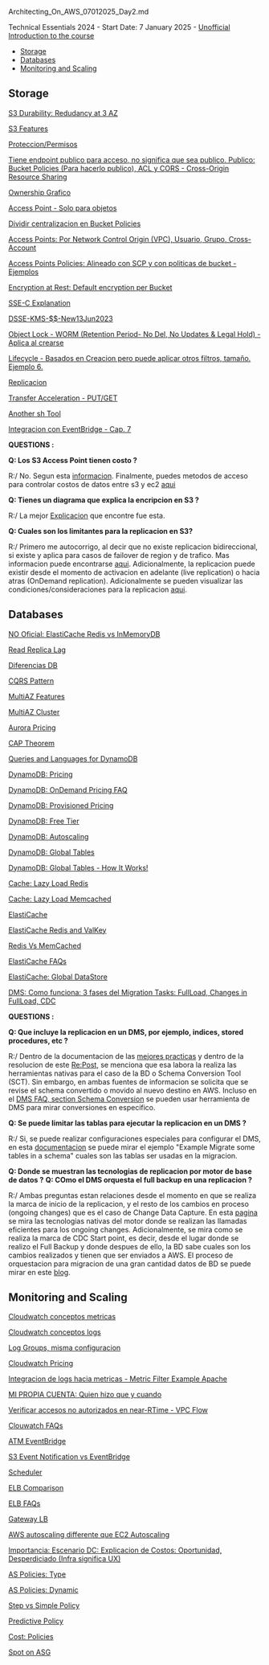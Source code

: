 Architecting_On_AWS_07012025_Day2.md

Technical Essentials 2024 - Start Date: 7 January 2025 - [Unofficial Introduction to the course](./00-Personal_Taughts_07012025.pdf)

- [Storage](#storage)
- [Databases](#databases)
- [Monitoring and Scaling](#monitoring-and-scaling)

## Storage

[S3 Durability: Redudancy at 3 AZ](https://docs.aws.amazon.com/AmazonS3/latest/userguide/DataDurability.html)

[S3 Features](https://aws.amazon.com/s3/features/)

[Proteccion/Permisos](https://aws.amazon.com/s3/faqs/?nc=sn&loc=7#Security)

[Tiene endpoint publico para acceso, no significa que sea publico. Publico: Bucket Policies (Para hacerlo publico), ACL y CORS - Cross-Origin Resource Sharing](https://aws.amazon.com/blogs/security/iam-policies-and-bucket-policies-and-acls-oh-my-controlling-access-to-s3-resources/)

[Ownership Grafico](https://docs.aws.amazon.com/AmazonS3/latest/userguide/about-object-ownership.html)

[Access Point - Solo para objetos](https://aws.amazon.com/s3/features/access-points/)

[Dividir centralizacion en Bucket Policies](https://aws.amazon.com/blogs/storage/managing-amazon-s3-access-with-vpc-endpoints-and-s3-access-points/)

[Access Points: Por Network Control Origin (VPC), Usuario, Grupo, Cross-Account](https://aws.amazon.com/s3/faqs/?nc=sn&loc=7#S3_Access_Points)

[Access Points Policies: Alineado con SCP y con politicas de bucket - Ejemplos](https://docs.aws.amazon.com/AmazonS3/latest/userguide/access-points-policies.html)

[Encryption at Rest: Default encryption per Bucket](https://docs.aws.amazon.com/AmazonS3/latest/userguide/serv-side-encryption.html)

[SSE-C Explanation](https://docs.aws.amazon.com/AmazonS3/latest/userguide/ServerSideEncryptionCustomerKeys.html)

[DSSE-KMS-$$-New13Jun2023](https://aws.amazon.com/about-aws/whats-new/2023/06/amazon-s3-dual-layer-encryption-compliance-workloads/)

[Object Lock - WORM (Retention Period- No Del, No Updates & Legal Hold) - Aplica al crearse](https://docs.aws.amazon.com/AmazonS3/latest/userguide/object-lock-overview.html)

[Lifecycle - Basados en Creacion pero puede aplicar otros filtros, tamaño. Ejemplo 6.](https://docs.aws.amazon.com/AmazonS3/latest/userguide/lifecycle-configuration-examples.html#lifecycle-config-conceptual-ex6)

[Replicacion](https://docs.aws.amazon.com/AmazonS3/latest/userguide/replication-walkthrough1.html)

[Transfer Acceleration - PUT/GET](https://docs.aws.amazon.com/AmazonS3/latest/userguide/transfer-acceleration-speed-comparison.html)

[Another sh Tool](https://repost.aws/knowledge-center/upload-speed-s3-transfer-acceleration)

[Integracion con EventBridge - Cap. 7 ](https://aws.amazon.com/blogs/aws/new-use-amazon-s3-event-notifications-with-amazon-eventbridge/)

**QUESTIONS :**

**Q: Los S3 Access Point tienen costo ?**

R:/ No. Segun esta [informacion](https://aws.amazon.com/s3/features/access-points/#:~:text=S3%20Access%20Points%20are%20available%20in%20all%20regions%20at%20no%20additional%20cost.). Finalmente, puedes metodos de acceso para controlar costos de datos entre s3 y ec2 [aqui](https://repost.aws/articles/ARjzluyMS8RbeOOK4MGXRG6Q/cost-effective-methods-for-accessing-s3-buckets-cross-region)

**Q: Tienes un diagrama que explica la encripcion en S3 ?**

R:/ La mejor [Explicacion](https://faun.pub/aws-s3-encryption-2f6101573caa) que encontre fue esta.

**Q: Cuales son los limitantes para la replicacion en S3?**

R:/ Primero me autocorrigo, al decir que no existe replicacion bidireccional, si existe y aplica para casos de failover de region y de trafico. Mas informacion puede encontrarse [aqui](https://docs.aws.amazon.com/AmazonS3/latest/userguide/replication.html). Adicionalmente, la replicacion puede existir desde el momento de activacion en adelante (live replication) o hacia atras (OnDemand replication). Adicionalmente se pueden visualizar las condiciones/consideraciones para la replicacion [aqui](https://docs.aws.amazon.com/AmazonS3/latest/userguide/replication-requirements.html).

## Databases

[NO Oficial: ElastiCache Redis vs InMemoryDB](https://cloudwellserved.com/amazon-elasticache-for-redis-vs-amazon-memorydb-for-redis/)

[Read Replica Lag](https://docs.aws.amazon.com/AmazonRDS/latest/UserGuide/USER_ReadRepl.html#USER_ReadRepl.Monitoring.Lag)

[Diferencias DB](https://docs.aws.amazon.com/AmazonRDS/latest/UserGuide/USER_ReadRepl.html#USER_ReadRepl.Overview.Differences)

[CQRS Pattern](https://docs.aws.amazon.com/prescriptive-guidance/latest/modernization-data-persistence/cqrs-pattern.html)

[MultiAZ Features](https://aws.amazon.com/rds/features/multi-az/)

[MultiAZ Cluster](https://docs.aws.amazon.com/AmazonRDS/latest/UserGuide/multi-az-db-clusters-concepts.html)

[Aurora Pricing](https://aws.amazon.com/rds/aurora/pricing/)

[CAP Theorem](https://docs.aws.amazon.com/whitepapers/latest/availability-and-beyond-improving-resilience/cap-theorem.html)

[Queries and Languages for DynamoDB](https://docs.aws.amazon.com/amazondynamodb/latest/developerguide/SQLtoNoSQL.ReadData.Query.html)

[DynamoDB: Pricing](https://repost.aws/knowledge-center/dynamodb-optimize-costs)

[DynamoDB: OnDemand Pricing FAQ](https://aws.amazon.com/dynamodb/pricing/)

[DynamoDB: Provisioned Pricing](https://aws.amazon.com/dynamodb/pricing/provisioned/)

[DynamoDB: Free Tier](https://aws.amazon.com/free/?all-free-tier.sort-by=item.additionalFields.SortRank&all-free-tier.sort-order=asc&awsf.Free%20Tier%20Types=tier%23always-free&awsf.Free%20Tier%20Categories=*all)

[DynamoDB: Autoscaling](https://aws.amazon.com/blogs/database/amazon-dynamodb-auto-scaling-performance-and-cost-optimization-at-any-scale/)

[DynamoDB: Global Tables](https://aws.amazon.com/dynamodb/global-tables/)

[DynamoDB: Global Tables - How It Works!](https://docs.aws.amazon.com/amazondynamodb/latest/developerguide/V2globaltables_HowItWorks.html)

[Cache: Lazy Load Redis](https://docs.aws.amazon.com/AmazonElastiCache/latest/red-ug/Strategies.html)

[Cache: Lazy Load Memcached](https://docs.aws.amazon.com/AmazonElastiCache/latest/mem-ug/Strategies.html)

[ElastiCache](https://aws.amazon.com/elasticache/)

[ElastiCache Redis and ValKey](https://aws.amazon.com/elasticache/redis/)

[Redis Vs MemCached](https://aws.amazon.com/elasticache/redis-vs-memcached/)

[ElastiCache FAQs](https://aws.amazon.com/elasticache/faqs/)

[ElastiCache: Global DataStore](https://aws.amazon.com/elasticache/faqs/#Global_Datastore)

[DMS: Como funciona: 3 fases del Migration Tasks: FullLoad, Changes in FullLoad, CDC](https://docs.aws.amazon.com/dms/latest/userguide/CHAP_Introduction.HighLevelView.html)

**QUESTIONS :**

**Q: Que incluye la replicacion en un DMS, por ejemplo, indices, stored procedures, etc ?**

R:/ Dentro de la documentacion de las [mejores practicas](https://docs.aws.amazon.com/dms/latest/userguide/CHAP_BestPractices.html) y dentro de la resolucion de este [Re:Post](https://repost.aws/knowledge-center/dms-migrate-database-objects), se menciona que esa labora la realiza las herramientas nativas para el caso de la BD o Schema Conversion Tool (SCT). Sin embargo, en ambas fuentes de informacion se solicita que se revise el schema convertido o movido al nuevo destino en AWS. Incluso en el [DMS FAQ, section Schema Conversion](https://aws.amazon.com/dms/faqs/) se pueden usar herramienta de DMS para mirar conversiones en especifico.

**Q: Se puede limitar las tablas para ejecutar la replicacion en un DMS ?**

R:/ Si, se puede realizar configuraciones especiales para configurar el DMS, en esta [documentacion](https://docs.aws.amazon.com/dms/latest/userguide/CHAP_Tasks.CustomizingTasks.TableMapping.SelectionTransformation.Selections.html) se puede mirar el ejemplo "Example Migrate some tables in a schema" cuales son las tablas ser usadas en la migracion.

**Q: Donde se muestran las tecnologias de replicacion por motor de base de datos ?**
**Q: COmo el DMS orquesta el full backup en una replicacion ?**

R:/ Ambas preguntas estan relaciones desde el momento en que se realiza la marca de inicio de la replicacion, y el resto de los cambios en proceso (ongoing changes) que es el caso de Change Data Capture. En esta [pagina](https://docs.aws.amazon.com/dms/latest/userguide/CHAP_Task.CDC.html) se mira las tecnologias nativas del motor donde se realizan las llamadas eficientes para los ongoing changes. Adicionalmente, se mira como se realiza la marca de CDC Start point, es decir, desde el lugar donde se realizo el Full Backup  y donde despues de ello, la BD sabe cuales son los cambios realizados y tienen que ser enviados a AWS. El proceso de orquestacion para migracion de una gran cantidad datos de BD se puede mirar en este [blog](https://aws.amazon.com/blogs/storage/enable-large-scale-database-migrations-with-aws-dms-and-aws-snowball/).

## Monitoring and Scaling

[Cloudwatch conceptos metricas](https://docs.aws.amazon.com/AmazonCloudWatch/latest/monitoring/cloudwatch_concepts.html)

[Cloudwatch conceptos logs](https://docs.aws.amazon.com/AmazonCloudWatch/latest/logs/CloudWatchLogsConcepts.html)

[Log Groups, misma configuracion](https://docs.aws.amazon.com/AmazonCloudWatch/latest/logs/Working-with-log-groups-and-streams.html)

[Cloudwatch Pricing](https://aws.amazon.com/cloudwatch/pricing/)

[Integracion de logs hacia metricas - Metric Filter Example Apache](https://docs.aws.amazon.com/AmazonCloudWatch/latest/logs/ExtractBytesExample.html)

[MI PROPIA CUENTA: Quien hizo que y cuando](https://us-east-1.console.aws.amazon.com/cloudtrail/home?region=us-east-1#/events?ReadOnly=false)

[Verificar accesos no autorizados en near-RTime - VPC Flow](https://aws.amazon.com/blogs/mt/improve-security-by-analyzing-vpc-flow-logs-with-amazon-cloudwatch-contributor-insights/)

[Clouwatch FAQs](https://www.amazonaws.cn/en/cloudwatch/faqs/)

[ATM EventBridge](https://aws.amazon.com/blogs/compute/reducing-custom-code-by-using-advanced-rules-in-amazon-eventbridge/)

[S3 Event Notification vs EventBridge](https://aws.amazon.com/blogs/aws/new-use-amazon-s3-event-notifications-with-amazon-eventbridge/)

[Scheduler](https://aws.amazon.com/blogs/architecture/serverless-scheduling-with-amazon-eventbridge-aws-lambda-and-amazon-dynamodb/)

[ELB Comparison](https://aws.amazon.com/elasticloadbalancing/features/?nc=sn&loc=2)

[ELB FAQs](https://aws.amazon.com/elasticloadbalancing/faqs/?nc=sn&loc=5)

[Gateway LB](https://aws.amazon.com/elasticloadbalancing/gateway-load-balancer/)

[AWS autoscaling differente que EC2 Autoscaling](https://aws.amazon.com/autoscaling/features/)

[Importancia: Escenario DC: Explicacion de Costos: Oportunidad, Desperdiciado (Infra significa UX)](https://aws.amazon.com/blogs/aws-cloud-financial-management/five-things-you-should-do-to-create-an-accurate-on-premises-vs-cloud-comparison-model/)

[AS Policies: Type](https://docs.aws.amazon.com/autoscaling/ec2/userguide/scale-your-group.html)

[AS Policies: Dynamic](https://docs.aws.amazon.com/autoscaling/ec2/userguide/as-scale-based-on-demand.html)

[Step vs Simple Policy](https://docs.aws.amazon.com/autoscaling/ec2/userguide/as-scaling-simple-step.html#SimpleScaling)

[Predictive Policy](https://docs.aws.amazon.com/autoscaling/ec2/userguide/ec2-auto-scaling-predictive-scaling.html)

[Cost: Policies](https://docs.aws.amazon.com/autoscaling/ec2/userguide/ec2-auto-scaling-mixed-instances-groups.html)

[Spot on ASG](https://aws.amazon.com/getting-started/hands-on/ec2-auto-scaling-spot-instances/)

